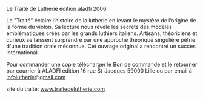 
Le Traité de Lutherie
édition aladfi 2006

Le "Traité" éclaire l’histoire de la lutherie en levant le mystère de l’origine de la forme du violon.
Sa lecture nous révèle les secrets des modèles emblématiques créés par les grands luthiers italiens.
Artisans, théoriciens et curieux se laissent surprendre par une approche théorique singulière pétrie d'une tradition orale méconnue.
Cet ouvrage original a rencontré un succès international. 



Pour commander une copie télécharger le Bon de commande
et le retourner 
par courrier à ALADFI édition 16 rue St-Jacques 59000 Lille
ou par email à infolutherie@gmail.com



site du traité: www.traitedelutherie.com
